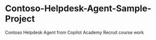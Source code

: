 # Contoso-Helpdesk-Agent-Sample-Project
Contoso Helpdesk Agent from Copilot Academy Recruit course work
